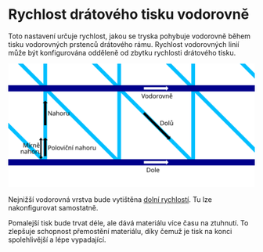 Rychlost drátového tisku vodorovně
====
Toto nastavení určuje rychlost, jakou se tryska pohybuje vodorovně během tisku vodorovných prstenců drátového rámu. Rychlost vodorovných linií může být konfigurována odděleně od zbytku rychlosti drátového tisku.

![Kde platí různé rychlosti při drátovém tisku](../images/wireframe_printspeed_cs.svg)

Nejnižší vodorovná vrstva bude vytištěna [dolní rychlostí](wireframe_printspeed_bottom.md). Tu lze nakonfigurovat samostatně.

Pomalejší tisk bude trvat déle, ale dává materiálu více času na ztuhnutí. To zlepšuje schopnost přemostění materiálu, díky čemuž je tisk na konci spolehlivější a lépe vypadající.


